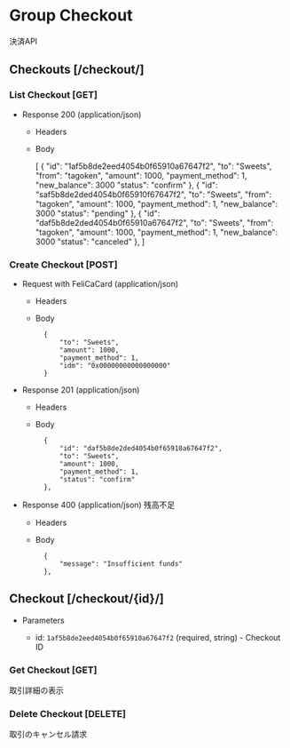 # Group Checkout
決済API

## Checkouts [/checkout/]
### List Checkout [GET]
+ Response 200 (application/json)

    + Headers

    + Body

        [
            {
                "id": "1af5b8de2eed4054b0f65910a67647f2",
                "to": "Sweets",
                "from": "tagoken",
                "amount": 1000,
                "payment_method": 1,
                "new_balance": 3000
                "status": "confirm"
            },
            {
                "id": "saf5b8de2ded4054b0f65910f67647f2",
                "to": "Sweets",
                "from": "tagoken",
                "amount": 1000,
                "payment_method": 1,
                "new_balance": 3000
                "status": "pending"
            },
            {
                "id": "daf5b8de2ded4054b0f65910a67647f2",
                "to": "Sweets",
                "from": "tagoken",
                "amount": 1000,
                "payment_method": 1,
                "new_balance": 3000
                "status": "canceled"
            },
        ]

### Create Checkout [POST]
+ Request with FeliCaCard (application/json)

    + Headers

    + Body

            {
                "to": "Sweets",
                "amount": 1000,
                "payment_method": 1,
                "idm": "0x00000000000000000"
            }

+ Response 201 (application/json)

    + Headers

    + Body

            {
                "id": "daf5b8de2ded4054b0f65910a67647f2",
                "to": "Sweets",
                "amount": 1000,
                "payment_method": 1,
                "status": "confirm"
            },

+ Response 400 (application/json)
残高不足

    + Headers

    + Body

            {
                "message": "Insufficient funds"
            },

## Checkout [/checkout/{id}/]
+ Parameters

    + id: `1af5b8de2eed4054b0f65910a67647f2` (required, string) - Checkout ID

### Get Checkout [GET]
取引詳細の表示
### Delete Checkout [DELETE]
取引のキャンセル請求
